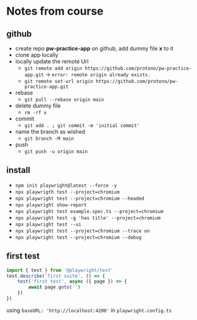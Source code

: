 # Notes from course

## github

- create repo **pw-practice-app** on github, add dummy file **x** to it
- clone app locally
- locally update the remote Url
  - `git remote add origin https://github.com/protono/pw-practice-app.git` -> `error: remote origin already exists.`
  - `git remote set-url origin https://github.com/protono/pw-practice-app.git`
- rebase
  - `git pull --rebase origin main`
- delete dummy file
  - `rm -rf x`
- commit
  - `git add . ; git commit -m 'initial commit'`
- name the branch as wished
  - `git branch -M main`
- push
  - `git push -u origin main`

## install

- `npm init playwright@latest --force -y`
- `npx playwrigth test --project=chromium`
- `npx playwright test --project=chromium --headed`
- `npx playwright show-report`
- `npx playwright test example.spec.ts --project=chromium`
- `npx playwright test -g 'has title' --project=chromium`
- `npx playwright test --ui`
- `npx playwright test --project=chromium --trace on`
- `npx playwright test --project=chromium --debug`

## first test

```javascript
import { test } from '@playwright/test'
test.describe('first suite', () => {
    test('first test', async ({ page }) => {
        await page.goto('')
    })
})
```

using `baseURL: 'http://localhost:4200'` in `playwright.config.ts`
